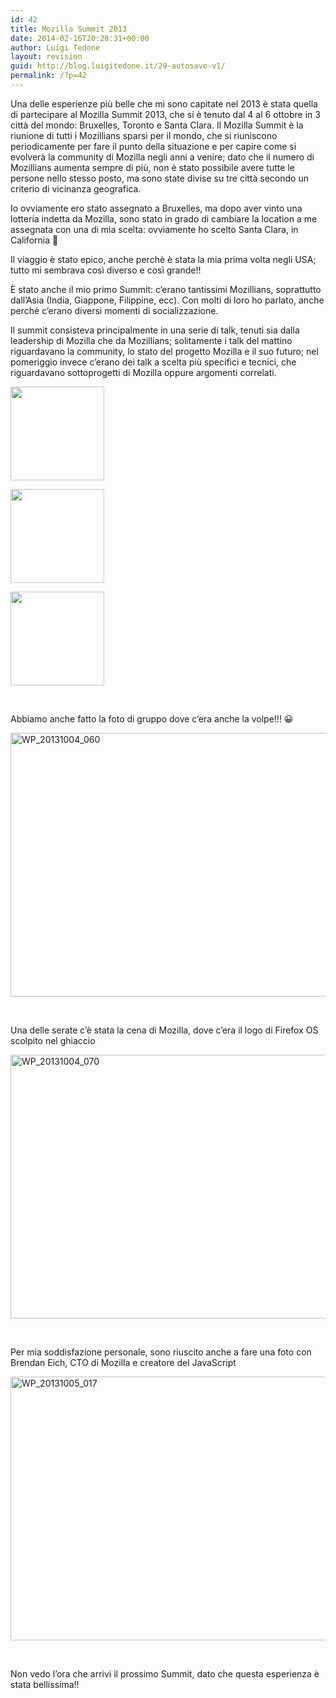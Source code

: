 ```yaml
---
id: 42
title: Mozilla Summit 2013
date: 2014-02-16T20:28:31+00:00
author: Luigi Tedone
layout: revision
guid: http://blog.luigitedone.it/29-autosave-v1/
permalink: /?p=42
---
```

Una delle esperienze più belle che mi sono capitate nel 2013 è stata quella di partecipare al Mozilla Summit 2013, che si è tenuto dal 4 al 6 ottobre in 3 città del mondo: Bruxelles, Toronto e Santa Clara. Il Mozilla Summit è la riunione di tutti i Mozillians sparsi per il mondo, che si riuniscono periodicamente per fare il punto della situazione e per capire come si evolverà la community di Mozilla negli anni a venire; dato che il numero di Mozillians aumenta sempre di più, non è stato possibile avere tutte le persone nello stesso posto, ma sono state divise su tre città secondo un criterio di vicinanza geografica.

Io ovviamente ero stato assegnato a Bruxelles, ma dopo aver vinto una lotteria indetta da Mozilla, sono stato in grado di cambiare la location a me assegnata con una di mia scelta: ovviamente ho scelto Santa Clara, in California 🙂

Il viaggio è stato epico, anche perchè è stata la mia prima volta negli USA; tutto mi sembrava così diverso e così grande!!

È stato anche il mio primo Summit: c&#8217;erano tantissimi Mozillians, soprattutto dall&#8217;Asia (India, Giappone, Filippine, ecc). Con molti di loro ho parlato, anche perchè c&#8217;erano diversi momenti di socializzazione.

Il summit consisteva principalmente in una serie di talk, tenuti sia dalla leadership di Mozilla che da Mozillians; solitamente i talk del mattino riguardavano la community, lo stato del progetto Mozilla e il suo futuro; nel pomeriggio invece c&#8217;erano dei talk a scelta più specifici e tecnici, che riguardavano sottoprogetti di Mozilla oppure argomenti correlati.

<div id='gallery-5' class='gallery galleryid-42 gallery-columns-3 gallery-size-thumbnail'>
  <dl class='gallery-item'>
    <dt class='gallery-icon landscape'>
      <a href='http://blog.luigitedone.it/mozilla-summit-2013/wp_20131004_045/#main'><img width="150" height="150" src="https://i1.wp.com/blog.luigitedone.it/wp-content/uploads/2014/02/WP_20131004_045.jpg?resize=150%2C150" class="attachment-thumbnail size-thumbnail" alt="" loading="lazy" srcset="https://i1.wp.com/blog.luigitedone.it/wp-content/uploads/2014/02/WP_20131004_045.jpg?resize=150%2C150 150w, https://i1.wp.com/blog.luigitedone.it/wp-content/uploads/2014/02/WP_20131004_045.jpg?zoom=2&resize=150%2C150 300w, https://i1.wp.com/blog.luigitedone.it/wp-content/uploads/2014/02/WP_20131004_045.jpg?zoom=3&resize=150%2C150 450w" sizes="(max-width: 150px) 100vw, 150px" data-recalc-dims="1" /></a>
    </dt>
  </dl>
  
  <dl class='gallery-item'>
    <dt class='gallery-icon landscape'>
      <a href='http://blog.luigitedone.it/mozilla-summit-2013/wp_20131004_054/#main'><img width="150" height="150" src="https://i1.wp.com/blog.luigitedone.it/wp-content/uploads/2014/02/WP_20131004_054.jpg?resize=150%2C150" class="attachment-thumbnail size-thumbnail" alt="" loading="lazy" srcset="https://i1.wp.com/blog.luigitedone.it/wp-content/uploads/2014/02/WP_20131004_054.jpg?resize=150%2C150 150w, https://i1.wp.com/blog.luigitedone.it/wp-content/uploads/2014/02/WP_20131004_054.jpg?zoom=2&resize=150%2C150 300w, https://i1.wp.com/blog.luigitedone.it/wp-content/uploads/2014/02/WP_20131004_054.jpg?zoom=3&resize=150%2C150 450w" sizes="(max-width: 150px) 100vw, 150px" data-recalc-dims="1" /></a>
    </dt>
  </dl>
  
  <dl class='gallery-item'>
    <dt class='gallery-icon landscape'>
      <a href='http://blog.luigitedone.it/mozilla-summit-2013/wp_20131004_052/#main'><img width="150" height="150" src="https://i0.wp.com/blog.luigitedone.it/wp-content/uploads/2014/02/WP_20131004_052.jpg?resize=150%2C150" class="attachment-thumbnail size-thumbnail" alt="" loading="lazy" srcset="https://i0.wp.com/blog.luigitedone.it/wp-content/uploads/2014/02/WP_20131004_052.jpg?resize=150%2C150 150w, https://i0.wp.com/blog.luigitedone.it/wp-content/uploads/2014/02/WP_20131004_052.jpg?zoom=2&resize=150%2C150 300w, https://i0.wp.com/blog.luigitedone.it/wp-content/uploads/2014/02/WP_20131004_052.jpg?zoom=3&resize=150%2C150 450w" sizes="(max-width: 150px) 100vw, 150px" data-recalc-dims="1" /></a>
    </dt>
  </dl>
  
  <br style="clear: both" />
</div>

Abbiamo anche fatto la foto di gruppo dove c&#8217;era anche la volpe!!! 😀

[<img loading="lazy" class="alignleft size-full wp-image-36" alt="WP_20131004_060" src="https://i1.wp.com/blog.luigitedone.it/wp-content/uploads/2014/02/WP_20131004_060.jpg?resize=750%2C422" width="750" height="422" srcset="https://i1.wp.com/blog.luigitedone.it/wp-content/uploads/2014/02/WP_20131004_060.jpg?w=3552 3552w, https://i1.wp.com/blog.luigitedone.it/wp-content/uploads/2014/02/WP_20131004_060.jpg?resize=300%2C168 300w, https://i1.wp.com/blog.luigitedone.it/wp-content/uploads/2014/02/WP_20131004_060.jpg?resize=1024%2C576 1024w, https://i1.wp.com/blog.luigitedone.it/wp-content/uploads/2014/02/WP_20131004_060.jpg?w=1500 1500w, https://i1.wp.com/blog.luigitedone.it/wp-content/uploads/2014/02/WP_20131004_060.jpg?w=2250 2250w" sizes="(max-width: 750px) 100vw, 750px" data-recalc-dims="1" />](https://i1.wp.com/blog.luigitedone.it/wp-content/uploads/2014/02/WP_20131004_060.jpg)

&nbsp;

Una delle serate c&#8217;è stata la cena di Mozilla, dove c&#8217;era il logo di Firefox OS scolpito nel ghiaccio

[<img loading="lazy" class="alignleft size-full wp-image-37" alt="WP_20131004_070" src="https://i0.wp.com/blog.luigitedone.it/wp-content/uploads/2014/02/WP_20131004_070.jpg?resize=750%2C422" width="750" height="422" srcset="https://i0.wp.com/blog.luigitedone.it/wp-content/uploads/2014/02/WP_20131004_070.jpg?w=3552 3552w, https://i0.wp.com/blog.luigitedone.it/wp-content/uploads/2014/02/WP_20131004_070.jpg?resize=300%2C168 300w, https://i0.wp.com/blog.luigitedone.it/wp-content/uploads/2014/02/WP_20131004_070.jpg?resize=1024%2C576 1024w, https://i0.wp.com/blog.luigitedone.it/wp-content/uploads/2014/02/WP_20131004_070.jpg?w=1500 1500w, https://i0.wp.com/blog.luigitedone.it/wp-content/uploads/2014/02/WP_20131004_070.jpg?w=2250 2250w" sizes="(max-width: 750px) 100vw, 750px" data-recalc-dims="1" />](https://i0.wp.com/blog.luigitedone.it/wp-content/uploads/2014/02/WP_20131004_070.jpg)

&nbsp;

Per mia soddisfazione personale, sono riuscito anche a fare una foto con Brendan Eich, CTO di Mozilla e creatore del JavaScript

[<img loading="lazy" class="alignleft size-full wp-image-38" alt="WP_20131005_017" src="https://i0.wp.com/blog.luigitedone.it/wp-content/uploads/2014/02/WP_20131005_017.jpg?resize=750%2C422" width="750" height="422" srcset="https://i0.wp.com/blog.luigitedone.it/wp-content/uploads/2014/02/WP_20131005_017.jpg?w=3552 3552w, https://i0.wp.com/blog.luigitedone.it/wp-content/uploads/2014/02/WP_20131005_017.jpg?resize=300%2C168 300w, https://i0.wp.com/blog.luigitedone.it/wp-content/uploads/2014/02/WP_20131005_017.jpg?resize=1024%2C576 1024w, https://i0.wp.com/blog.luigitedone.it/wp-content/uploads/2014/02/WP_20131005_017.jpg?w=1500 1500w, https://i0.wp.com/blog.luigitedone.it/wp-content/uploads/2014/02/WP_20131005_017.jpg?w=2250 2250w" sizes="(max-width: 750px) 100vw, 750px" data-recalc-dims="1" />](https://i0.wp.com/blog.luigitedone.it/wp-content/uploads/2014/02/WP_20131005_017.jpg)

&nbsp;

Non vedo l&#8217;ora che arrivi il prossimo Summit, dato che questa esperienza è stata bellissima!!